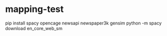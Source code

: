# mapping-test

pip install spacy opencage newsapi newspaper3k gensim
python -m spacy download en_core_web_sm

